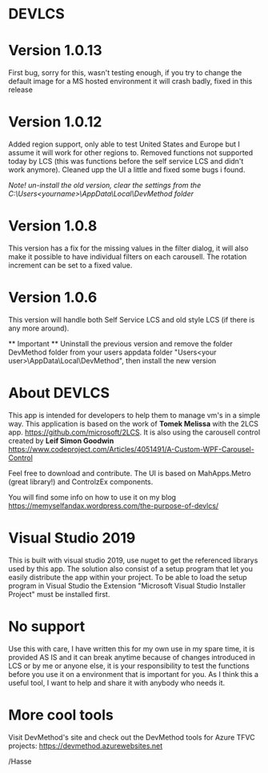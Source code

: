 # DEVLCS 
# Version 1.0.13 
First bug, sorry for this, wasn't testing enough, if you try to change the default image for a MS hosted environment it will crash badly, fixed in this release

# Version 1.0.12
Added region support, only able to test United States and Europe but I assume it will work for other regions to. Removed functions not supported today by LCS (this was functions before the self service LCS and didn't work anymore). Cleaned upp the UI a little and fixed some bugs i found. 

*Note! un-install the old version, clear the settings from the C:\Users\<yourname>\AppData\Local\DevMethod folder*

# Version 1.0.8
This version has a fix for the missing values in the filter dialog, it will also make it possible to have individual filters on each carousell. The rotation increment can be set to a fixed value.

# Version 1.0.6
This version will handle both Self Service LCS and old style LCS (if there is any more around). 

** Important **
Uninstall the previous version and remove the folder DevMethod folder from your users appdata folder "Users\<your user>\AppData\Local\DevMethod", then install the new version

# About DEVLCS
This app is intended for developers to help them to manage vm's in a simple way. This application is based on the work of **Tomek Melissa** with the 2LCS app. https://github.com/microsoft/2LCS. It is also using the carousell control created by **Leif Simon Goodwin** https://www.codeproject.com/Articles/4051491/A-Custom-WPF-Carousel-Control 

Feel free to download and contribute. The UI is based on MahApps.Metro (great library!) and ControlzEx components.

You will find some info on how to use it on my blog https://memyselfandax.wordpress.com/the-purpose-of-devlcs/

# Visual Studio 2019
This is built with visual studio 2019, use nuget to get the referenced librarys used by this app.
The solution also consist of a setup program that let you easily distribute the app within your project. To be able to load the setup program in Visual Studio the Extension "Microsoft Visual Studio Installer Project" must be installed first.

# No support
Use this with care, I have written this for my own use in my spare time, it is provided AS IS and it can break anytime because of changes introduced in LCS or by me or anyone else, it is your responsibility to test the functions before you use it on a environment that is important for you. As I think this a useful tool, I want to help and share it with anybody who needs it.

# More cool tools
Visit DevMethod's site and check out the DevMethod tools for Azure TFVC projects: https://devmethod.azurewebsites.net

/Hasse
